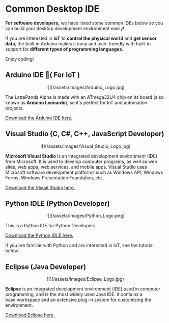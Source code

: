 # Common Desktop IDE

**For software developers,** we have listed some common IDEs below so you can build your desktop development environment easily! 

If you are interested in **IoT** to **control the physical world** and **get sensor data**, the built in Arduino makes it easy and user-friendly with  built-in support for **different types of programming languages.**

Enjoy coding!


## Arduino IDE ( For IoT ) 

<center>![](/assets/images/Arduino_Logo.jpg)</center>

The LattePanda Alpha is made with an ATmega32U4 chip on its board (also known as **Arduino Leonardo**), so it's perfect for IoT and automation projects. 

 <a href="https://www.arduino.cc/en/Main/Software" target="_blank">Download the Arduino IDE here.</a>

## Visual Studio (C, C#, C++, JavaScript Developer)

<center>![](/assets/images/Visual_Studio_Logo.jpg)</center>

**Microsoft Visual Studio** is an integrated development environment (IDE) from Microsoft. It is used to develop computer programs, as well as web sites, web apps, web services, and mobile apps. Visual Studio uses Microsoft software development platforms such as Windows API, Windows Forms, Windows Presentation Foundation, etc.

 <a href="https://www.visualstudio.com/" target="_blank">Download the Visual Studio here.</a>

## Python IDLE (Python Developer) 

<center>![](/assets/images/Python_Logo.png)</center>

This is a Python IDE for Python Developers. 

 <a href="https://www.python.org/downloads/" target="_blank">Download the Python IDLE here.</a>

If you are familiar with Python and are interested in IoT, see the tutorial below.

## Eclipse (Java Developer)

<center>![](/assets/images/Eclipse_Logo.jpg)</center>

**Eclipse** is an integrated development environment (IDE) used in computer programming, and is the most widely used Java IDE. It contains a base workspace and an extensive plug-in system for customizing the environment.  

 <a href="https://www.eclipse.org/downloads/" target="_blank">Download Eclipse here.</a>



